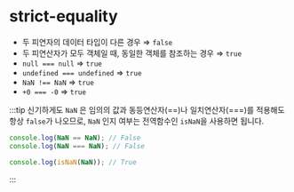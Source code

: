# strict-equality

- 두 피연자의 데이터 타입이 다른 경우 ⇒ `false`
- 두 피연산자가 모두 객체일 때, 동일한 객체를 참조하는 경우 ⇒ `true`
- `null === null` ⇒ `true`
- `undefined === undefined` ⇒ `true`
- `NaN !== NaN` ⇒ `true`
- `+0 === -0` ⇒ `true`

:::tip
신기하게도 `NaN` 은 임의의 값과 동등연산자(==)나 일치연산자(===)를 적용해도 항상 `false`가 나오므로, `NaN` 인지 여부는 전역함수인 `isNaN`을 사용하면 됩니다.

```js
console.log(NaN == NaN); // False
console.log(NaN === NaN); // False

console.log(isNaN(NaN)); // True
```

:::
